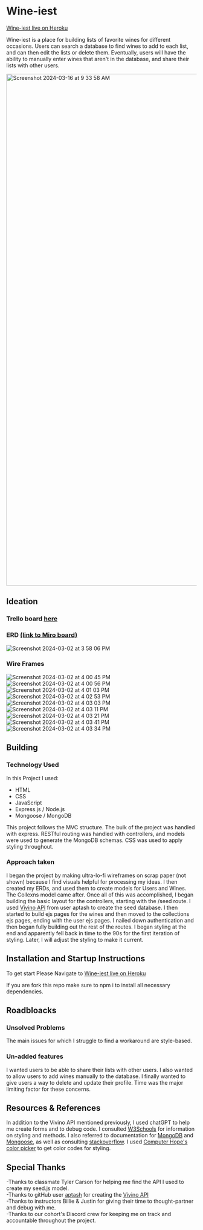 # Wine-iest

[Wine-iest live on Heroku](https://wine-iest-2a48e153d64e.herokuapp.com/)

Wine-iest is a place for building lists of favorite wines for different occasions.  Users can search a database to find wines to add to each list, and can then edit the lists or delete them.  Eventually, users will have the ability to manually enter wines that aren't in the database, and share their lists with other users.

<img width="1353" alt="Screenshot 2024-03-16 at 9 33 58 AM" src="https://github.com/zacmea/project2/assets/152098774/de98539d-b019-4613-a659-9ba62737857e">


## Ideation
### Trello board [here](https://trello.com/invite/b/Yg5CzclE/ATTI361b8321efd359841509edb0f0a1d1e65391A3B7/project-2)

### ERD [(link to Miro board)](https://miro.com/app/board/uXjVNlo1OXQ=/?share_link_id=757118089960)

![Screenshot 2024-03-02 at 3 58 06 PM](https://github.com/zacmea/project2/assets/152098774/c1201d7b-2d79-4329-af45-6bc2cf608c79)

### Wire Frames
![Screenshot 2024-03-02 at 4 00 45 PM](https://github.com/zacmea/project2/assets/152098774/efb9211e-0e52-4e28-ba10-0cb127fe9989)
![Screenshot 2024-03-02 at 4 00 56 PM](https://github.com/zacmea/project2/assets/152098774/9ef26402-b726-479e-b45d-7126e8bf67cd)
![Screenshot 2024-03-02 at 4 01 03 PM](https://github.com/zacmea/project2/assets/152098774/ea61c72a-0708-4c53-99bf-33aacdfc327d)
![Screenshot 2024-03-02 at 4 02 53 PM](https://github.com/zacmea/project2/assets/152098774/75c85063-ce28-452e-aec1-2b1f65b9f22e)
![Screenshot 2024-03-02 at 4 03 03 PM](https://github.com/zacmea/project2/assets/152098774/32e04cc4-63d4-47d9-b268-ab34248fe1bd)
![Screenshot 2024-03-02 at 4 03 11 PM](https://github.com/zacmea/project2/assets/152098774/cdee2110-4364-487e-8aad-d8a195bc4219)
![Screenshot 2024-03-02 at 4 03 21 PM](https://github.com/zacmea/project2/assets/152098774/ab0ed6c2-6281-4c19-ba1b-64d1b30e086e)
![Screenshot 2024-03-02 at 4 03 41 PM](https://github.com/zacmea/project2/assets/152098774/b4c7275c-db2f-4640-b0cc-00e2a5b4aa28)
![Screenshot 2024-03-02 at 4 03 34 PM](https://github.com/zacmea/project2/assets/152098774/5f2da49c-efd4-4d0c-b876-1f6abc16f534)

## Building
### Technology Used
In this Project I used:
- HTML
- CSS
- JavaScript
- Express.js / Node.js
- Mongoose / MongoDB

This project follows the MVC structure.  The bulk of the project was handled with express.  RESTful routing was handled with controllers, and models were used to generate the MongoDB schemas.  CSS was used to apply styling throughout.

### Approach taken

I began the project by making ultra-lo-fi wireframes on scrap paper (not shown) because I find visuals helpful for processing my ideas.  I then created my ERDs, and used them to create models for Users and Wines. The Collexns model came after.  Once all of this was accomplished, I began building the basic layout for the controllers, starting with the /seed route.  I used [Vivino API](https://github.com/aptash/vivino-api) from user aptash to create the seed database.  I then started to build ejs pages for the wines and then moved to the collections ejs pages, ending with the user ejs pages. I nailed down authentication and then began fully building out the rest of the routes.  I began styling at the end and apparently fell back in time to the 90s for the first iteration of styling.  Later, I will adjust the styling to make it current.

## Installation and Startup Instructions
To get start Please Navigate to
[Wine-iest live on Heroku](https://wine-iest-2a48e153d64e.herokuapp.com/)

If you are fork this repo make sure to npm i to install all necessary dependencies.


## Roadbloacks
### Unsolved Problems
The main issues for which I struggle to find a workaround are style-based. 

### Un-added features
I wanted users to be able to share their lists with other users.  I also wanted to allow users to add wines manually to the database.  I finally wanted to give users a way to delete and update their profile.  Time was the major limiting factor for these concerns.


## Resources & References
In addition to the Vivino API mentioned previously, I used chatGPT to help me create forms and to debug code.  I consulted [W3Schools](https://www.w3schools.com/) for information on styling and methods.  I also referred to documentation for [MongoDB](https://www.mongodb.com/) and [Mongoose](https://mongoosejs.com/docs/), as well as consulting [stackoverflow](www.stackoverflow.com).  I used [Computer Hope's color picker](https://www.computerhope.com/htmcolor.htm#color-codes) to get color codes for styling.


## Special Thanks
-Thanks to classmate Tyler Carson for helping me find the API I used to create my seed.js model. <br>
-Thanks to gitHub user [aptash](https://github.com/aptash) for creating the [Vivino API](https://github.com/aptash/vivino-api) <br>
-Thanks to instructors Billie & Justin for giving their time to thought-partner and debug with me. <br>
-Thanks to our cohort's Discord crew for keeping me on track and accountable throughout the project.
